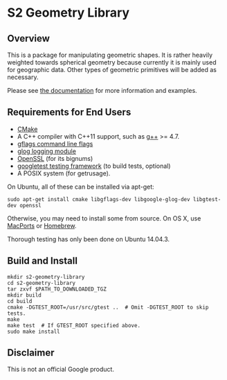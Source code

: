 S2 Geometry Library
===================

Overview
--------

This is a package for manipulating geometric shapes.  It is rather
heavily weighted towards spherical geometry because currently it is
mainly used for geographic data.  Other types of geometric primitives
will be added as necessary.

Please see [the documentation](doc/intro.md) for more information and examples.

Requirements for End Users
--------------------------

* [CMake](http://www.cmake.org/)
* A C++ compiler with C++11 support, such as [g++](https://gcc.gnu.org/)
  \>= 4.7.
* [gflags command line flags](https://github.com/gflags/gflags)
* [glog logging module](https://github.com/google/glog)
* [OpenSSL](https://github.com/openssl/openssl) (for its bignums)
* [googletest testing framework](https://github.com/google/googletest)
  (to build tests, optional)
* A POSIX system (for getrusage).

On Ubuntu, all of these can be installed via apt-get:
```
sudo apt-get install cmake libgflags-dev libgoogle-glog-dev libgtest-dev openssl
```
Otherwise, you may need to install some from source.  On OS X, use
[MacPorts](http://www.macports.org/) or [Homebrew](http://brew.sh/).

Thorough testing has only been done on Ubuntu 14.04.3.

Build and Install
-----------------

```
mkdir s2-geometry-library
cd s2-geometry-library
tar zxvf $PATH_TO_DOWNLOADED_TGZ
mkdir build
cd build
cmake -DGTEST_ROOT=/usr/src/gtest ..  # Omit -DGTEST_ROOT to skip tests.
make
make test  # If GTEST_ROOT specified above.
sudo make install
```

Disclaimer
----------
This is not an official Google product.
